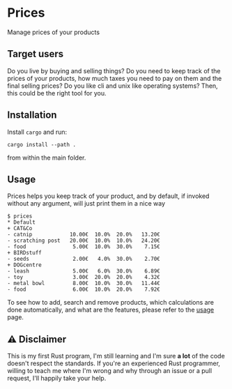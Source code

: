 
# Prices

Manage prices of your products

## Target users

Do you live by buying and selling things? Do you need to keep track of the prices of your products, how much taxes you need to pay on them and the final selling prices? Do you like cli and unix like operating systems? Then, this could be the right tool for you.

## Installation

Install `cargo` and run:
```
cargo install --path .
```
from within the main folder.

## Usage

Prices helps you keep track of your product, and by default, if invoked without any argument, will just print them in a nice way
```
$ prices                                  
* Default
+ CAT&Co
- catnip            10.00€  10.0%  20.0%   13.20€
- scratching post   20.00€  10.0%  10.0%   24.20€
- food               5.00€  10.0%  30.0%    7.15€
+ BIRDstuff
- seeds              2.00€   4.0%  30.0%    2.70€
+ DOGcentre
- leash              5.00€   6.0%  30.0%    6.89€
- toy                3.00€  20.0%  20.0%    4.32€
- metal bowl         8.00€  10.0%  30.0%   11.44€
- food               6.00€  10.0%  20.0%    7.92€
```

To see how to add, search and remove products, which calculations are done automatically, and what are the features, please refer to the [usage](./USAGE.md) page.





## :warning: Disclaimer

This is my first Rust program, I'm still learning and I'm sure **a lot** of the code doesn't respect the standards.
If you're an experienced Rust programmer, willing to teach me where I'm wrong and why through an issue or a pull request, I'll happily take your help.